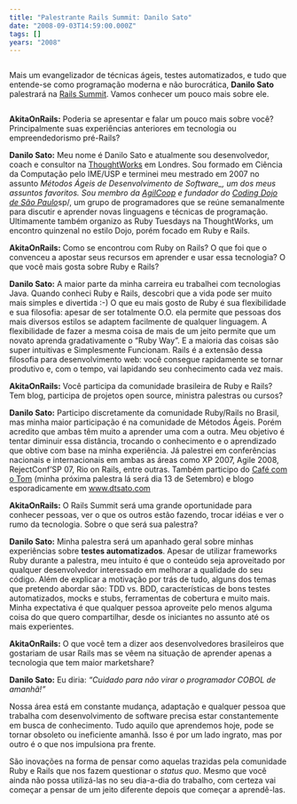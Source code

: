 ```yaml
---
title: "Palestrante Rails Summit: Danilo Sato"
date: "2008-09-03T14:59:00.000Z"
tags: []
years: "2008"
---
```


<p></p>
<p><a href="http://www.locaweb.com.br/rails"><img src="http://s3.amazonaws.com/akitaonrails/assets/2008/8/1/468x60.gif" srcset="http://s3.amazonaws.com/akitaonrails/assets/2008/8/1/468x60.gif 2x" alt=""></a></p>
<p>Mais um evangelizador de técnicas ágeis, testes automatizados, e tudo que entende-se como programação moderna e não burocrática, <strong>Danilo Sato</strong> palestrará na <a href="http://www.locaweb.com.br/railssummit">Rails Summit</a>. Vamos conhecer um pouco mais sobre ele.</p>
<p style="text-align: center; margin: 3px"><a href="http://www.locaweb.com.br"><img src="http://s3.amazonaws.com/akitaonrails/assets/2008/9/3/Danilo.jpg" srcset="http://s3.amazonaws.com/akitaonrails/assets/2008/9/3/Danilo.jpg 2x" alt=""></a></p>
<p></p>
<p></p>
<p><strong>AkitaOnRails:</strong> Poderia se apresentar e falar um pouco mais sobre você? Principalmente suas experiências anteriores em tecnologia ou empreendedorismo pré-Rails?</p>
<p><strong>Danilo Sato:</strong> Meu nome é Danilo Sato e atualmente sou desenvolvedor, coach e consultor na <a href="https://www.thoughtworks.com/">ThoughtWorks</a> em Londres. Sou formado em Ciência da Computação pelo <span class="caps">IME</span>/<span class="caps">USP</span> e terminei meu mestrado em 2007 no assunto <em>Métodos Ágeis de Desenvolvimento de Software_, um dos meus assuntos favoritos. Sou membro da <a href="https://www.agilcoop.org.br">AgilCoop</a> e fundador do <a href="https://groups.google.com/group/dojo">Coding Dojo de São Paulo</a></em>sp/, um grupo de programadores que se reúne semanalmente para discutir e aprender novas linguagens e técnicas de programação. Ultimamente também organizo as Ruby Tuesdays na ThoughtWorks, um encontro quinzenal no estilo Dojo, porém focado em Ruby e Rails.</p>
<p><strong>AkitaOnRails:</strong> Como se encontrou com Ruby on Rails? O que foi que o convenceu a apostar seus recursos em aprender e usar essa tecnologia? O que você mais gosta sobre Ruby e Rails?</p>
<p><strong>Danilo Sato:</strong> A maior parte da minha carreira eu trabalhei com tecnologias Java. Quando conheci Ruby e Rails, descobri que a vida pode ser muito mais simples e divertida :-) O que eu mais gosto de Ruby é sua flexibilidade e sua filosofia: apesar de ser totalmente O.O. ela permite que pessoas dos mais diversos estilos se adaptem facilmente de qualquer linguagem. A flexibilidade de fazer a mesma coisa de mais de um jeito permite que um novato aprenda gradativamente o “Ruby Way”. E a maioria das coisas são super intuitivas e Simplesmente Funcionam. Rails é a extensão dessa filosofia para desenvolvimento web: você consegue rapidamente se tornar produtivo e, com o tempo, vai lapidando seu conhecimento cada vez mais.</p>
<p><strong>AkitaOnRails:</strong> Você participa da comunidade brasileira de Ruby e Rails? Tem blog, participa de projetos open source, ministra palestras ou cursos?</p>
<p><strong>Danilo Sato:</strong> Participo discretamente da comunidade Ruby/Rails no Brasil, mas minha maior participação é na comunidade de Métodos Ágeis. Porém acredito que ambas têm muito a aprender uma com a outra. Meu objetivo é tentar diminuir essa distância, trocando o conhecimento e o aprendizado que obtive com base na minha experiência. Já palestrei em conferências nacionais e internacionais em ambas as áreas como XP 2007, Agile 2008, RejectConf’SP 07, Rio on Rails, entre outras. Também participo do <a href="https://www.treinatom.com.br/cafe-com-o-tom/">Café com o Tom</a> (minha próxima palestra lá será dia 13 de Setembro) e blogo esporadicamente em <a href="https://www.dtsato.com">www.dtsato.com</a></p>
<p><strong>AkitaOnRails:</strong> O Rails Summit será uma grande oportunidade para conhecer pessoas, ver o que os outros estão fazendo, trocar idéias e ver o rumo da tecnologia. Sobre o que será sua palestra?</p>
<p><strong>Danilo Sato:</strong> Minha palestra será um apanhado geral sobre minhas experiências sobre <strong>testes automatizados</strong>. Apesar de utilizar frameworks Ruby durante a palestra, meu intuito é que o conteúdo seja aproveitado por qualquer desenvolvedor interessado em melhorar a qualidade do seu código. Além de explicar a motivação por trás de tudo, alguns dos temas que pretendo abordar são: <span class="caps">TDD</span> vs. <span class="caps">BDD</span>, características de bons testes automatizados, mocks e stubs, ferramentas de cobertura e muito mais. Minha expectativa é que qualquer pessoa aproveite pelo menos alguma coisa do que quero compartilhar, desde os iniciantes no assunto até os mais experientes.</p>
<p><strong>AkitaOnRails:</strong> O que você tem a dizer aos desenvolvedores brasileiros que gostariam de usar Rails mas se vêem na situação de aprender apenas a tecnologia que tem maior marketshare?</p>
<p><strong>Danilo Sato:</strong> Eu diria: <em>“Cuidado para não virar o programador <span class="caps">COBOL</span> de amanhã!”</em></p>
<p>Nossa área está em constante mudança, adaptação e qualquer pessoa que trabalha com desenvolvimento de software precisa estar constantemente em busca de conhecimento. Tudo aquilo que aprendemos hoje, pode se tornar obsoleto ou ineficiente amanhã. Isso é por um lado ingrato, mas por outro é o que nos impulsiona pra frente.</p>
<p>São inovações na forma de pensar como aquelas trazidas pela comunidade Ruby e Rails que nos fazem questionar o <em>status quo</em>. Mesmo que você ainda não possa utilizá-las no seu dia-a-dia do trabalho, com certeza vai começar a pensar de um jeito diferente depois que começar a aprendê-las.</p>
<p></p>